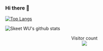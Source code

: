 ### Hi there 👋

<!--
**skeetwu/skeetwu** is a ✨ _special_ ✨ repository because its `README.md` (this file) appears on your GitHub profile.

Here are some ideas to get you started:

- 🔭 I’m currently working on ...
- 🌱 I’m currently learning ...
- 👯 I’m looking to collaborate on ...
- 🤔 I’m looking for help with ...
- 💬 Ask me about ...
- 📫 How to reach me: ...
- 😄 Pronouns: ...
- ⚡ Fun fact: ...
-->

[![Top Langs](https://github-readme-stats.vercel.app/api/top-langs/?username=skeetwu&layout=compact)](https://github.com/anuraghazra/github-readme-stats)
</br>

![Skeet WU's github stats](https://github-readme-stats.vercel.app/api?username=skeetwu&show_icons=true&theme=highcontrast)
</br>


<p align="center"> 
  Visitor count<br>
  <img src="https://profile-counter.glitch.me/istarwyh/count.svg" />
</p>
